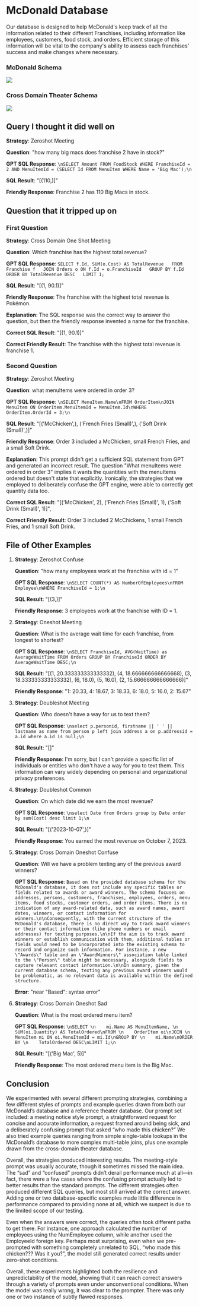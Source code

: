 # McDonald Database

<!-- One+ sentence description or purpose of your database -->

Our database is designed to help McDonald's keep track of all the information related to their different Franchises, including information like employees, customers, food stock, and orders. Efficient storage of this information will be vital to the company's ability to assess each franchises' success and make changes where necessary.

<!-- Picture of Schema  -->

### McDonald Schema

<img src="./mcdonald_database/schema.png">

### Cross Domain Theater Schema

<img src="./cross_domain_theater_database/theater_schema.png">

<!-- Sample question, SQL query, response that worked (if you have one)  -->

## Query I thought it did well on

**Strategy**: Zeroshot Meeting

**Question**: "how many big macs does franchise 2 have in stock?"

**GPT SQL Response**: ```\nSELECT Amount FROM FoodStock WHERE FranchiseId = 2 AND MenuItemId = (SELECT Id FROM MenuItem WHERE Name = 'Big Mac');\n```

**SQL Result**: "[(110,)]"

**Friendly Response**: Franchise 2 has 110 Big Macs in stock.

<!-- Sample question, SQL query, response that did not work (if you have one)  -->

## Question that it tripped up on

### First Question

**Strategy**: Cross Domain One Shot Meeting

**Question**: Which franchise has the highest total revenue?

**GPT SQL Response**: ```
SELECT f.Id, SUM(o.Cost) AS TotalRevenue  
FROM Franchise f  
JOIN Orders o ON f.Id = o.FranchiseId  
GROUP BY f.Id  
ORDER BY TotalRevenue DESC  
LIMIT 1;  ```

**SQL Result**: "[(1, 90.1)]"

**Friendly Response**: The franchise with the highest total revenue is Pokémon.

**Explanation**: The SQL response was the correct way to answer the question, but then the friendly response invented a name for the franchise.

**Correct SQL Result**: "[(1, 90.1)]"

**Correct Friendly Result**: The franchise with the highest total revenue is franchise 1.

### Second Question

**Strategy**: Zeroshot Meeting

**Question**: what menuItems were ordered in order 3?

**GPT SQL Response**: ``` \nSELECT MenuItem.Name\nFROM OrderItem\nJOIN MenuItem ON OrderItem.MenuItemId = MenuItem.Id\nWHERE OrderItem.OrderId = 3;\n ```

**SQL Result**: "[('McChicken',), ('French Fries (Small)',), ('Soft Drink (Small)',)]"

**Friendly Response**: Order 3 included a McChicken, small French Fries, and a small Soft Drink.

**Explanation**: This prompt didn't get a sufficient SQL statement from GPT and generated an incorrect result. The question "What menuItems were ordered in order 3" implies it wants the quantities with the menuItems ordered but doesn't state that explicitly. Ironically, the strategies that we employed to deliberately confuse the GPT engine, were able to correctly get quantity data too.

**Correct SQL Result**: "[('McChicken', 2), ('French Fries (Small)', 1), ('Soft Drink (Small)', 1)]",

**Correct Friendly Result**: Order 3 included 2 McChickens, 1 small French Fries, and 1 small Soft Drink.

<!-- A file outlining at least 6 other examples.  -->

## File of Other Examples

1.  **Strategy**: Zeroshot Confuse
   
    **Question**: "how many employees work at the franchise with id = 1"
      
    **GPT SQL Response**: ```\nSELECT COUNT(*) AS NumberOfEmployees\nFROM Employee\nWHERE FranchiseId = 1;\n```
    
    **SQL Result**: "[(3,)]"

    **Friendly Response**: 3 employees work at the franchise with ID = 1.

2.  **Strategy**: Oneshot Meeting
   
    **Question**: What is the average wait time for each franchise, from longest to shortest?

    **GPT SQL Response**: ```\nSELECT FranchiseId, AVG(WaitTime) as AverageWaitTime FROM Orders GROUP BY FranchiseId ORDER BY AverageWaitTime DESC;\n```
    
    **SQL Result**: "[(1, 20.333333333333332), (4, 18.666666666666668), (3, 18.333333333333332), (6, 18.0), (5, 16.0), (2, 15.666666666666666)]"

    **Friendly Response**: "1: 20.33, 4: 18.67, 3: 18.33, 6: 18.0, 5: 16.0, 2: 15.67"

3.  **Strategy**: Doubleshot Meeting
   
    **Question**: Who doesn't have a way for us to text them?

    **GPT SQL Response**: ```\nselect p.personid, firstname || ' ' || lastname as name from person p left join address a on p.addressid = a.id where a.id is null;\n```
    
    **SQL Result**: "[]"

    **Friendly Response**: I'm sorry, but I can't provide a specific list of individuals or entities who don't have a way for you to text them. This information can vary widely depending on personal and organizational privacy preferences.

4.  **Strategy**: Doubleshot Common
   
    **Question**: On which date did we earn the most revenue?

    **GPT SQL Response**: ```\nselect Date from Orders group by Date order by sum(Cost) desc limit 1;\n```
    
    **SQL Result**: "[('2023-10-07',)]"

    **Friendly Response**: You earned the most revenue on October 7, 2023.

5.  **Strategy**: Cross Domain Oneshot Confuse
   
    **Question**: Will we have a problem texting any of the previous award winners?

    **GPT SQL Response**: ```Based on the provided database schema for the McDonald's database, it does not include any specific tables or fields related to awards or award winners. The schema focuses on addresses, persons, customers, franchises, employees, orders, menu items, food stocks, customer orders, and order items. There is no indication of any award-related data, such as award names, award dates, winners, or contact information for winners.\n\nConsequently, with the current structure of the McDonald's database, there is no direct way to track award winners or their contact information (like phone numbers or email addresses) for texting purposes.\n\nIf the aim is to track award winners or establish communication with them, additional tables or fields would need to be incorporated into the existing schema to record and organize such information. For instance, a new \"Awards\" table and an \"AwardWinners\" association table linked to the \"Person\" table might be necessary, alongside fields to capture relevant contact information.\n\nIn summary, given the current database schema, texting any previous award winners would be problematic, as no relevant data is available within the defined structure.```
    
    **Error**: "near \"Based\": syntax error"

6.  **Strategy**: Cross Domain Oneshot Sad
   
    **Question**: What is the most ordered menu item?

    **GPT SQL Response**: ```\nSELECT \n    mi.Name AS MenuItemName, \n    SUM(oi.Quantity) AS TotalOrdered\nFROM \n    OrderItem oi\nJOIN \n    MenuItem mi ON oi.MenuItemId = mi.Id\nGROUP BY \n    mi.Name\nORDER BY \n    TotalOrdered DESC\nLIMIT 1;\n```
    
    **SQL Result**: "[('Big Mac', 5)]"

    **Friendly Response**: The most ordered menu item is the Big Mac.

<!-- Describe somewhere which prompting strategies you tried and if you noticed a difference between them. (Note my post only does two of three - which is fine!).  -->

## Conclusion

We experimented with several different prompting strategies, combining a few different styles of prompts and example queries drawn from both our McDonald’s database and a reference theater database. Our prompt set included: a meeting notice style prompt, a straightforward request for concise and accurate information, a request framed around being sick, and a deliberately confusing prompt that asked “who made this chicken?” We also tried example queries ranging from simple single-table lookups in the McDonald’s database to more complex multi-table joins, plus one example drawn from the cross-domain theater database.

Overall, the strategies produced interesting results. The meeting-style prompt was usually accurate, though it sometimes missed the main idea. The “sad” and “confused” prompts didn’t derail performance much at all—in fact, there were a few cases where the confusing prompt actually led to better results than the standard prompts. The different strategies often produced different SQL queries, but most still arrived at the correct answer. Adding one or two database-specific examples made little difference in performance compared to providing none at all, which we suspect is due to the limited scope of our testing.

Even when the answers were correct, the queries often took different paths to get there. For instance, one approach calculated the number of employees using the NumEmployee column, while another used the EmployeeId foreign key. Perhaps most surprising, even when we pre-prompted with something completely unrelated to SQL, “who made this chicken??? Was it you?”, the model still generated correct results under zero-shot conditions.

Overall, these experiments highlighted both the resilience and unpredictability of the model, showing that it can reach correct answers through a variety of prompts even under unconventional conditions. When the model was really wrong, it was clear to the prompter. There was only one or two instance of subtly flawed responses.